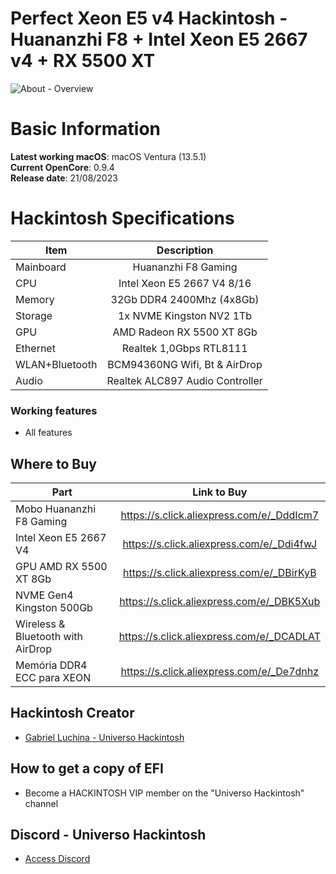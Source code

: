 # Perfect Xeon E5 v4 Hackintosh - Huananzhi F8 + Intel Xeon E5 2667 v4 + RX 5500 XT

![About - Overview](https://github.com/luchina-gabriel/EFI-HUANANZHI-F8-XEON-E5-2667-V4-RX5500XT-PUBLIC/assets/23700365/c713ed2b-ecbc-44e4-839e-d71c83be9cfd)

# Basic Information

**Latest working macOS**: macOS Ventura (13.5.1)
<br>
**Current OpenCore**: 0.9.4
<br>
**Release date**: 21/08/2023

# Hackintosh Specifications
|Item|Description|
|-|:-------:|
|Mainboard|Huananzhi F8 Gaming|
|CPU|Intel Xeon E5 2667 V4 8/16|
|Memory|32Gb DDR4 2400Mhz (4x8Gb)|
|Storage|1x NVME Kingston NV2 1Tb|
|GPU|AMD Radeon RX 5500 XT 8Gb|
|Ethernet|Realtek 1,0Gbps RTL8111|
|WLAN+Bluetooth|BCM94360NG Wifi, Bt & AirDrop|
|Audio|Realtek ALC897 Audio Controller|

### Working features
- All features

## Where to Buy

|Part|Link to Buy|
|-|:-------:|
|Mobo Huananzhi F8 Gaming|https://s.click.aliexpress.com/e/_DddIcm7|
|Intel Xeon E5 2667 V4|https://s.click.aliexpress.com/e/_Ddi4fwJ|
|GPU AMD RX 5500 XT 8Gb|https://s.click.aliexpress.com/e/_DBirKyB|
|NVME Gen4 Kingston 500Gb|https://s.click.aliexpress.com/e/_DBK5Xub|
|Wireless & Bluetooth with AirDrop|https://s.click.aliexpress.com/e/_DCADLAT|
|Memória DDR4 ECC para XEON|https://s.click.aliexpress.com/e/_De7dnhz|

## Hackintosh Creator
- [Gabriel Luchina - Universo Hackintosh](https://luchina.com.br)

## How to get a copy of EFI
- Become a HACKINTOSH VIP member on the "Universo Hackintosh" channel

## Discord - Universo Hackintosh
- [Access Discord](https://discord.universohackintosh.com.br)
